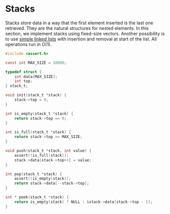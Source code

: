 # Stacks

Stacks store data in a way that the first element inserted is the last one
retrieved. They are the natural structures for nested elements. In this section,
we implement stacks using fixed-size vectors. Another possibility is to use
[simple linked lists](./linked-list.md) with insertion and removal at start of
the list.  All operations run in $O(1)$.

```c
#include <assert.h>

const int MAX_SIZE = 10000;

typedef struct {
    int data[MAX_SIZE];
    int top;
} stack_t;

void init(stack_t *stack) {
    stack->top = 0;
}

int is_empty(stack_t *stack) {
    return stack->top == 0;
}

int is_full(stack_t *stack) {
    return stack->top == MAX_SIZE;
}

void push(stack_t *stack, int value) {
    assert(!is_full(stack));
    stack->data[stack->top++] = value;
}

int pop(stack_t *stack) {
    assert(!is_empty(stack));
    return stack->data[--stack->top];
}

int * peek(stack_t *stack) {
    return is_empty(stack) ? NULL : &stack->data[stack->top - 1];
}
```
